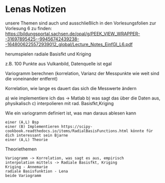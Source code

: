 # Lenas Notizen

unsere Themen sind auch und ausschließlich in den Vorlesungsfolien zur Vorlesung 6 zu finden: https://bildungsportal.sachsen.de/opal/g/PEEK_VIEW_WRAPPER--31697895425--99456742439238--1648006225572939012_global/Lecture_Notes_EinfGI_L6.pdf

herumspielen radiale Basisfkt und Kriging

z.B. 100 Punkte aus Vulkanbild, Datenquelle ist egal

Variogramm berechnen (korrelation, Varianz der Messpunkte wie weit sind die voneinander entfernt)

Korrelation, wie lange es dauert das sich die Messwerte ändern

a) wie implementiere ich das -> Matlab b) was sagt das über die Daten aus, physikalisch c) interpolieren mit rad. Basisfkt,Kriging

Wie ein variogramm definiert ist, was man daraus ablesen kann

    einer (A,L) Bsp
    einer (B) Implementieren https://scipy-cookbook.readthedocs.io/items/RadialBasisFunctions.html könnte für dich interessant sein Bjarne
    einer (A,L) Theorie

Theoriethemen

    Variogramm -> Korrelation, was sagt es aus, empirisch
    interpolation mittels -> Radiale Basisfkt, Kriging
    Kriging - Annemarie
    radiale Basisfunktion - Lena
    beide Variogramm
